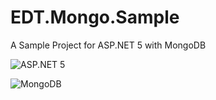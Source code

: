 # EDT.Mongo.Sample
A Sample Project for ASP.NET 5 with MongoDB

![ASP.NET 5](https://gimg2.baidu.com/image_search/src=http%3A%2F%2Fwww.zenesys.com%2FZenesys%2Fmedia%2FImages%2FBlog%2FWhy-ASP-NET-for-your-enterprise-needs.png%3Fext%3D.png&refer=http%3A%2F%2Fwww.zenesys.com&app=2002&size=f9999,10000&q=a80&n=0&g=0n&fmt=jpeg?sec=1625539129&t=dacf9534793a544bb573fda77d1cbb0c)

![MongoDB](https://gimg2.baidu.com/image_search/src=http%3A%2F%2Fgss0.baidu.com%2F7Po3dSag_xI4khGko9WTAnF6hhy%2Fzhidao%2Fpic%2Fitem%2Fd043ad4bd11373f015aa1667af0f4bfbfaed04b4.jpg&refer=http%3A%2F%2Fgss0.baidu.com&app=2002&size=f9999,10000&q=a80&n=0&g=0n&fmt=jpeg?sec=1625539018&t=79baf049f0f33c742a7320b81183fb86)